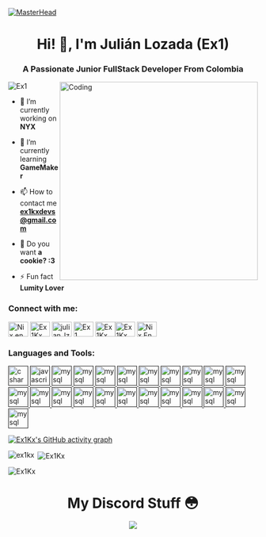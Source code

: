 [![MasterHead](https://developers.giphy.com/branch/master/static/api-512d36c09662682717108a38bbb5c57d.gif)](https://linktr.ee/ex1)
<h1 align="center">Hi! 🥰, I'm Julián Lozada (Ex1)</h1>
<h3 align="center">A Passionate Junior FullStack Developer From Colombia</h3>
<img align="right" alt="Coding" width="400" src="https://i.pinimg.com/originals/f4/7d/25/f47d252b570bca4204965f4ad1d3b7af.gif">

<p align="left"> <img src="https://komarev.com/ghpvc/?username=ex1kx&label=Profile%20views&color=0e75b6&style=flat" alt="Ex1" /> </p>

- 🔭 I’m currently working on **NYX**

- 🌱 I’m currently learning **GameMaker**

- 📫 How to contact me **ex1kxdevs@gmail.com**

- 🍪 Do you want **a cookie? :3**

- ⚡ Fun fact **Lumity Lover**

<h3 align="left">Connect with me:</h3>
<p align="left">
<a href="https://www.facebook.com/NixEnTeyvat" target="blank"><img align="center" src="https://cdn.discordapp.com/attachments/925024576210083882/996266165951287316/f.png" alt="Nix en Teyvat" height="30" width="40" /></a>
<a href="https://twitter.com/Ex1Kx" target="blank"><img align="center" src="https://raw.githubusercontent.com/rahuldkjain/github-profile-readme-generator/master/src/images/icons/Social/twitter.svg" alt="Ex1Kx" height="30" width="40" /></a>
<a href="https://www.instagram.com/julian_lzvl/" target="blank"><img align="center" src="https://cdn.discordapp.com/attachments/925024576210083882/996265686760423464/i.png" alt="julian_lzvl" height="30" width="40" /></a>
<a href="https://www.youtube.com/Ex1Kx" target="blank"><img align="center" src="https://cdn.discordapp.com/attachments/925024576210083882/996264636301189180/y.png" alt="Ex1" height="30" width="40" /></a>
<a href="https://www.twitch.tv/ex1kx" target="blank"><img align="center" src="https://cdn.discordapp.com/attachments/925024576210083882/996263993628971048/a.png" alt="Ex1Kx" height="30" width="40" /></a><a href="https://www.reddit.com/user/Ex1Kx" target="blank"><img align="center" src="https://cdn.discordapp.com/attachments/925024576210083882/996263230257250334/ola.png" alt="Ex1Kx" height="30" width="40" /></a>
<a href="https://discord.gg/rjXsfEmEBW" target="blank"><img align="center" src="https://logodownload.org/wp-content/uploads/2017/11/discord-logo-8-1.png" alt="Nix En Discord" height="30" width="40" /></a>
</p>

<h3 align="left">Languages and Tools:</h3>
<p align="left"> <a href="" target="_blank" rel="noreferrer"> <img src="https://raw.githubusercontent.com/rahuldkjain/github-profile-readme-generator/master/src/images/icons/ProgrammingLanguages/csharp.svg" alt="c sharp" width="40" height="40"/> <img src="https://raw.githubusercontent.com/rahuldkjain/github-profile-readme-generator/master/src/images/icons/ProgrammingLanguages/javascript.svg" alt="javascript" width="40" height="40"/> </a> <a href="" target="_blank" rel="noreferrer"> <img src="https://raw.githubusercontent.com/rahuldkjain/github-profile-readme-generator/master/src/images/icons/Database/mysql.svg" alt="mysql" width="40" height="40"/> </a> <a href="" target="_blank" rel="noreferrer"> <img src="https://raw.githubusercontent.com/rahuldkjain/github-profile-readme-generator/master/src/images/icons/Database/mongodb.svg" alt="mysql" width="40" height="40"/> </a> <a href="" target="_blank" rel="noreferrer">  <img src="https://raw.githubusercontent.com/rahuldkjain/github-profile-readme-generator/master/src/images/icons/ProgrammingLanguages/python.svg" alt="mysql" width="40" height="40"/> </a> <a href="" target="_blank" rel="noreferrer"> <img src="https://raw.githubusercontent.com/rahuldkjain/github-profile-readme-generator/master/src/images/icons/MobileAppDevelopment/kotlin.svg" alt="mysql" width="40" height="40"/> </a> <a href="" target="_blank" rel="noreferrer"> <img src="https://raw.githubusercontent.com/rahuldkjain/github-profile-readme-generator/master/src/images/icons/ProgrammingLanguages/typescript.svg" alt="mysql" width="40" height="40"/> </a> <a href="" target="_blank" rel="noreferrer"> <img src="https://raw.githubusercontent.com/rahuldkjain/github-profile-readme-generator/master/src/images/icons/GameEngines/unity.svg" alt="mysql" width="40" height="40"/> </a> <a href="" target="_blank" rel="noreferrer"> <img src="https://icon-library.com/images/game-maker-icon/game-maker-icon-12.jpg" alt="mysql" width="40" height="40"/> </a> <a href="" target="_blank" rel="noreferrer"> <img src="https://raw.githubusercontent.com/rahuldkjain/github-profile-readme-generator/master/src/images/icons/Framework/dotnet.svg" alt="mysql" width="40" height="40"/> </a> <a href="" target="_blank" rel="noreferrer"> <img src="https://raw.githubusercontent.com/rahuldkjain/github-profile-readme-generator/master/src/images/icons/BackendDevelopment/nodejs.svg" alt="mysql" width="40" height="40"/> </a> <a href="" target="_blank" rel="noreferrer"> <img src="https://raw.githubusercontent.com/rahuldkjain/github-profile-readme-generator/master/src/images/icons/FrontendDevelopment/angularjs.svg" alt="mysql" width="40" height="40"/> </a> <a href="" target="_blank" rel="noreferrer"> <img src="https://raw.githubusercontent.com/rahuldkjain/github-profile-readme-generator/master/src/images/icons/FrontendDevelopment/reactjs.svg" alt="mysql" width="40" height="40"/> </a> <a href="" target="_blank" rel="noreferrer"> <img src="https://raw.githubusercontent.com/rahuldkjain/github-profile-readme-generator/master/src/images/icons/FrontendDevelopment/html.svg" alt="mysql" width="40" height="40"/> </a> <a href="" target="_blank" rel="noreferrer"> <img src="https://raw.githubusercontent.com/rahuldkjain/github-profile-readme-generator/master/src/images/icons/FrontendDevelopment/sass.svg" alt="mysql" width="40" height="40"/> </a> <a href="" target="_blank" rel="noreferrer"> <img src="https://raw.githubusercontent.com/rahuldkjain/github-profile-readme-generator/master/src/images/icons/MobileAppDevelopment/flutter.svg" alt="mysql" width="40" height="40"/> </a> <a href="" target="_blank" rel="noreferrer"> <img src="https://raw.githubusercontent.com/rahuldkjain/github-profile-readme-generator/master/src/images/icons/MobileAppDevelopment/dart.svg" alt="mysql" width="40" height="40"/> </a> <a href="" target="_blank" rel="noreferrer"> <img src="https://raw.githubusercontent.com/rahuldkjain/github-profile-readme-generator/master/src/images/icons/Software/postman.svg" alt="mysql" width="40" height="40"/> </a> <a href="" target="_blank" rel="noreferrer"> <img src="https://raw.githubusercontent.com/rahuldkjain/github-profile-readme-generator/master/src/images/icons/Software/photoshop.svg" alt="mysql" width="40" height="40"/> </a> <a href="" target="_blank" rel="noreferrer">  <img src="https://raw.githubusercontent.com/rahuldkjain/github-profile-readme-generator/master/src/images/icons/Software/illustrator.svg" alt="mysql" width="40" height="40"/> </a> <a href="" target="_blank" rel="noreferrer"> 
<img src="https://raw.githubusercontent.com/rahuldkjain/github-profile-readme-generator/master/src/images/icons/Software/xd.svg" alt="mysql" width="40" height="40"/> </a> <a href="" target="_blank" rel="noreferrer"> <img src="https://raw.githubusercontent.com/rahuldkjain/github-profile-readme-generator/master/src/images/icons/Other/git.svg" alt="mysql" width="40" height="40"/> </a> <a href="" target="_blank" rel="noreferrer">  <img src="https://raw.githubusercontent.com/rahuldkjain/github-profile-readme-generator/master/src/images/icons/Devops/azure.svg" alt="mysql" width="40" height="40"/> </a> <a href="" target="_blank" rel="noreferrer">  

[![Ex1Kx's GitHub activity graph](https://activity-graph.herokuapp.com/graph?username=ex1kx&&theme=xcode)](https://github.com/Ex1Kx)

<p><img align="left" src="https://github-readme-stats.vercel.app/api/top-langs?username=Ex1Kx&show_icons=true&locale=en&layout=compact&theme=tokyonight" alt="ex1kx" /></p>

<p>&nbsp;<img align="center" src="https://github-readme-stats.vercel.app/api?username=Ex1Kx&show_icons=true&locale=en&theme=tokyonight" alt="Ex1Kx" /></p>

<p><img align="center" src="https://github-readme-streak-stats.herokuapp.com/?user=Ex1Kx&&theme=tokyonight" alt="Ex1Kx" /></p> 
<h1 align="center">My Discord Stuff 😳</h1>
<p align="center">
<a href="https://discord.com/users/596455544785731585">
    <img align="center" src="https://lanyard.cnrad.dev/api/596455544785731585">
  </a>
</p>
